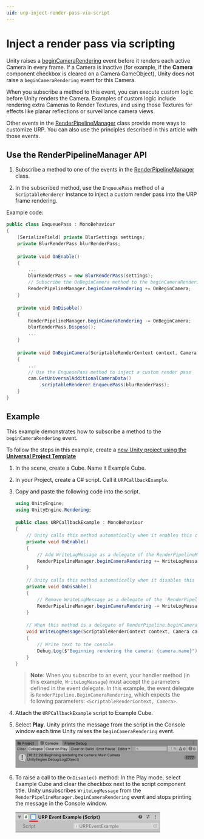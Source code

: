 ```yaml
---
uid: urp-inject-render-pass-via-script
---
```

# Inject a render pass via scripting

Unity raises a [beginCameraRendering](https://docs.unity3d.com/ScriptReference/Rendering.RenderPipelineManager-beginCameraRendering.html) event before it renders each active Camera in every frame. If a Camera is inactive (for example, if the **Camera** component checkbox is cleared on a Camera GameObject), Unity does not raise a `beginCameraRendering` event for this Camera.

When you subscribe a method to this event, you can execute custom logic before Unity renders the Camera. Examples of custom logic include rendering extra Cameras to Render Textures, and using those Textures for effects like planar reflections or surveillance camera views.

Other events in the [RenderPipelineManager](https://docs.unity3d.com/ScriptReference/Rendering.RenderPipelineManager.html) class provide more ways to customize URP. You can also use the principles described in this article with those events.

## Use the RenderPipelineManager API

1. Subscribe a method to one of the events in the [RenderPipelineManager](https://docs.unity3d.com/ScriptReference/Rendering.RenderPipelineManager.html) class.

2. In the subscribed method, use the `EnqueuePass` method of a `ScriptableRenderer` instance to inject a custom render pass into the URP frame rendering.

Example code:

```C#
public class EnqueuePass : MonoBehaviour
{
    [SerializeField] private BlurSettings settings;    
    private BlurRenderPass blurRenderPass;

    private void OnEnable()
    {
        ...
        blurRenderPass = new BlurRenderPass(settings);
        // Subscribe the OnBeginCamera method to the beginCameraRendering event.
        RenderPipelineManager.beginCameraRendering += OnBeginCamera;
    }

    private void OnDisable()
    {
        RenderPipelineManager.beginCameraRendering -= OnBeginCamera;
        blurRenderPass.Dispose();
        ...
    }

    private void OnBeginCamera(ScriptableRenderContext context, Camera cam)
    {
        ...
        // Use the EnqueuePass method to inject a custom render pass
        cam.GetUniversalAdditionalCameraData()
            .scriptableRenderer.EnqueuePass(blurRenderPass);
    }
}
```

## Example

This example demonstrates how to subscribe a method to the `beginCameraRendering` event.

To follow the steps in this example, create a [new Unity project using the **Universal Project Template**](../creating-a-new-project-with-urp.md)

1. In the scene, create a Cube. Name it Example Cube.
2. In your Project, create a C# script. Call it `URPCallbackExample`.
3. Copy and paste the following code into the script.
    ```C#
    using UnityEngine;
    using UnityEngine.Rendering;

    public class URPCallbackExample : MonoBehaviour
    {
        // Unity calls this method automatically when it enables this component
        private void OnEnable()
        {
            // Add WriteLogMessage as a delegate of the RenderPipelineManager.beginCameraRendering event
            RenderPipelineManager.beginCameraRendering += WriteLogMessage;
        }

        // Unity calls this method automatically when it disables this component
        private void OnDisable()
        {
            // Remove WriteLogMessage as a delegate of the  RenderPipelineManager.beginCameraRendering event
            RenderPipelineManager.beginCameraRendering -= WriteLogMessage;
        }

        // When this method is a delegate of RenderPipeline.beginCameraRendering event, Unity calls this method every time it raises the beginCameraRendering event
        void WriteLogMessage(ScriptableRenderContext context, Camera camera)
        {
            // Write text to the console
            Debug.Log($"Beginning rendering the camera: {camera.name}");
        }
    }
    ```
    > **Note**: When you subscribe to an event, your handler method (in this example, `WriteLogMessage`) must accept the parameters defined in the event delegate. In this example, the event delegate is `RenderPipeline.BeginCameraRendering`, which expects the following parameters: `<ScriptableRenderContext, Camera>`.

4. Attach the `URPCallbackExample` script to Example Cube.

5. Select **Play**. Unity prints the message from the script in the Console window each time Unity raises the `beginCameraRendering` event.

    ![Unity prints log message in console.](../Images/customizing-urp/log-message-in-console.png)

6. To raise a call to the `OnDisable()` method: In the Play mode, select Example Cube and clear the checkbox next to the script component title. Unity unsubscribes `WriteLogMessage` from the `RenderPipelineManager.beginCameraRendering` event and stops printing the message in the Console window.

    ![Deactivate the script component. Clear the checkbox next to the script component title.](../Images/customizing-urp/deactivate-script-component.png)
